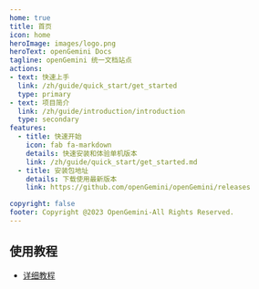 ```yaml
---
home: true
title: 首页
icon: home
heroImage: images/logo.png
heroText: openGemini Docs
tagline: openGemini 统一文档站点
actions:
- text: 快速上手
  link: /zh/guide/quick_start/get_started
  type: primary
- text: 项目简介
  link: /zh/guide/introduction/introduction
  type: secondary
features:
  - title: 快速开始
    icon: fab fa-markdown
    details: 快速安装和体验单机版本
    link: /zh/guide/quick_start/get_started.md
  - title: 安装包地址
    details: 下载使用最新版本
    link: https://github.com/openGemini/openGemini/releases

copyright: false
footer: Copyright @2023 OpenGemini-All Rights Reserved.
---
```



## 使用教程

- [详细教程](/docs/zh/guide/)
